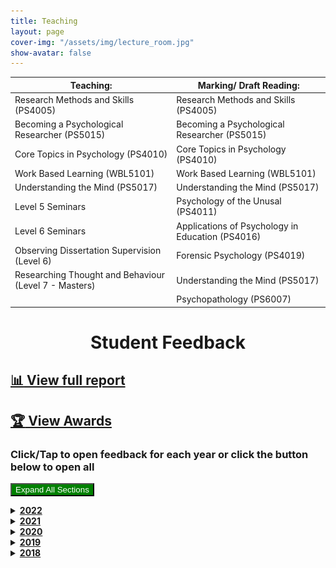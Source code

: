 ```yaml
---
title: Teaching
layout: page
cover-img: "/assets/img/lecture_room.jpg"
show-avatar: false
---
```

| Teaching: | Marking/ Draft Reading: |
| ----------- | ----------- |
| Research Methods and Skills (PS4005) | Research Methods and Skills (PS4005)  |
| Becoming a Psychological Researcher (PS5015) | Becoming a Psychological Researcher (PS5015)  |
| Core Topics in Psychology (PS4010) | Core Topics in Psychology (PS4010) |
| Work Based Learning (WBL5101) | Work Based Learning (WBL5101)  |
| Understanding the Mind (PS5017) | Understanding the Mind (PS5017) |
| Level 5 Seminars | Psychology of the Unusal (PS4011) |
| Level 6 Seminars | Applications of Psychology in Education (PS4016) |
| Observing Dissertation Supervision (Level 6) | Forensic Psychology (PS4019)  |
| Researching Thought and Behaviour (Level 7 - Masters) | Understanding the Mind (PS5017) |
| | Psychopathology (PS6007)

<h1 id="student-feedback" style="text-align: center;"><strong>Student Feedback</strong></h1>  

## [:bar_chart: View full report](https://datastudio.google.com/reporting/2538d5c2-e58c-4652-9c30-3a66c5b61947)

## [:trophy: View Awards](/awards)  

### Click/Tap to open feedback for each year or click the button below to open all

<button id="btnExpandHideAllDetails" onclick="openAll()" style="color:white;background-color:green;">Expand All Sections</button>

<details><summary><b><u>2022</u></b></summary>

<img src="https://github.com/b-kennedy0/b-kennedy0.github.io/blob/master/assets/img/avatar/female1.png?raw=true" alt="Female 1" width="100" height="100" style="float:left; border-width: 10px; margin-right: 20px; margin-left: 20px;"/>  
Student mid-year Evaluation (2020) 

>"This lecturer is very helpful and understanding. He always makes his lectures fun and his personality makes it fun too and allows you to feel comfortable in lecture and ask any questions. It makes you want to learn the material and never miss a lecture."  

<img src="https://github.com/b-kennedy0/b-kennedy0.github.io/blob/master/assets/img/avatar/male1.png?raw=true" alt="Male 1" width="120" height="120" style="float:right; border-width: 10px; margin-right: 20px; margin-left: 20px;"/>  

Student mid-year Evaluation (2020) 
>"He gives all the students time and explains things really well."  

<img src="https://github.com/b-kennedy0/b-kennedy0.github.io/blob/master/assets/img/avatar/female2.png?raw=true" alt="Female 2" width="100" height="100" style="float:left; border-width: 10px; margin-right: 20px; margin-left: 20px;"/>  

Student mid-year Evaluation (2020) 
>"He’s the main reason I love going to my Research Methods lectures, because of him I'm considering going into research psychology."
</details>

<details><summary><b><u>2021</u></b></summary>

<img src="https://github.com/b-kennedy0/b-kennedy0.github.io/blob/master/assets/img/avatar/male2.png?raw=true" alt="Male Avatar 2" width="100" height="100" style="float:left; border-width: 10px; margin-right: 20px; margin-left: 20px;"/>  

Student Nomination for Teaching Award (2021)
>“Brad this year has been an amazing lecturer both in person and online. His style of teaching and personality has really helped my learning this year especially with the difficulty of people not participating in class as much as I would expect. Despite this difficulty, Brad keeps the seminar interesting, engaging and fun which has helped me remember 'golden nuggets' of information with ease that he provides in interesting ways. He lets his passion shine through so there is never a dull moment. I thoroughly enjoy every lecture.”

<img src="https://github.com/b-kennedy0/b-kennedy0.github.io/blob/master/assets/img/avatar/female5.png?raw=true" alt="Female Avatar 5" width="100" height="100" style="float:right; border-width: 10px; margin-right: 20px; margin-left: 20px;"/>  

Student Nomination for Teaching Award (2021)
>“Brad is an outstanding lecturer and always did his best to make sure everyone felt included and participated. He carried us through the lecturers at a perfect pace and was always welcoming and friendly. He is great. 11/10”  

<img src="https://github.com/b-kennedy0/b-kennedy0.github.io/blob/master/assets/img/avatar/female6.png?raw=true" alt="Female Avatar 6" width="100" height="100" style="float:left; border-width: 10px; margin-right: 20px; margin-left: 20px;"/>  

Student Nomination for Teaching Award (2021)
>“He creates a warm and friendly atmosphere for every seminar or online lecture, he’s very easy to talk to and gives great advice about the teaching material. If anyone is struggling he makes sure that they understand by the time the lecture is up. I also quite like research methods now because i now understand it thanks to Brad.”  

<img src="https://github.com/b-kennedy0/b-kennedy0.github.io/blob/master/assets/img/avatar/male3.png?raw=true" alt="Male 3" width="100" height="100" style="float:right; border-width: 10px; margin-right: 20px; margin-left: 20px;"/>  

Student Nomination for Teaching Award (2021)
>"[...] he’s a very supportive and helpful lecturer."  

<img src="https://github.com/b-kennedy0/b-kennedy0.github.io/blob/master/assets/img/avatar/female7.png?raw=true" alt="Female 7" width="100" height="100" style="float:left; border-width: 10px; margin-right: 20px; margin-left: 20px;"/>  

Student Nomination for Teaching Award (2021)
>"Ever since starting in September, he has made everyone feel so welcome and created a positive and inspiring environment in every lab class and seminar. He is funny and friendly but also he is really good at explaining things and getting students involved in seminars. When I’ve emailed or asked questions I’ve gotten everything I needed to know from his responses. Before coming I liked psychology but now I love it more as his lectures have helped me realise how much I enjoy studying it. Overall made my first year enjoyable!"  
</details>

<details><summary><b><u>2020</u></b></summary>

<img src="https://github.com/b-kennedy0/b-kennedy0.github.io/blob/master/assets/img/avatar/studentav1.png?raw=true" alt="Male Avatar 1" width="100" height="100" style="float:right; border-width: 10px; margin-right: 20px; margin-left: 20px;"/>  

Student Nomination for Teaching Award (2020)
>“Brad is an amazing lecturer, providing quality lectures and having so much time to support students. Brad never finds anything too much and will help students as best as he can applying his experience to ours. Brad also tries to recognise us all around campus, never not smiling or saying hi. Such an inspiration.”

<img src="https://github.com/b-kennedy0/b-kennedy0.github.io/blob/master/assets/img/avatar/studentavf1.png?raw=true" alt="Female Avatar 1" width="100" height="100" style="float:left; border-width: 10px; margin-right: 20px; margin-left: 20px;"/>  

Student Nomination for Teaching Award (2020)
>“For someone who teaches Research Methods - a topic that is really hard to wrap my head around, he does a brilliant job at making it fun and relatable. He also is patient and sacrifices time to help us to understand.”  

<img src="https://github.com/b-kennedy0/b-kennedy0.github.io/blob/master/assets/img/avatar/studentav2.png?raw=true" alt="Male Avatar 2" width="100" height="100" style="float:right; border-width: 10px; margin-right: 20px; margin-left: 20px;"/>  

Student Nomination for Teaching Award (2020)
>“Brad is always so helpful and friendly, he’s so understanding if you have an issue and will always go above and beyond to help!”  

<img src="https://github.com/b-kennedy0/b-kennedy0.github.io/blob/master/assets/img/avatar/female1.png?raw=true" alt="Female 1" width="100" height="100" style="float:left; border-width: 10px; margin-right: 20px; margin-left: 20px;"/>  

Student mid-year Evaluation (2020) 
>"Brad is a great lab tutor."  

<img src="https://github.com/b-kennedy0/b-kennedy0.github.io/blob/master/assets/img/avatar/male1.png?raw=true" alt="Male 1" width="120" height="120" style="float:right; border-width: 10px; margin-right: 20px; margin-left: 20px;"/>  

Student mid-year Evaluation (2020) 
>"I have a fantastic lab tutor in Brad who has been understanding of my concerns and made me aware he is there to help either in lab or in a one on one meeting."  

<img src="https://github.com/b-kennedy0/b-kennedy0.github.io/blob/master/assets/img/avatar/female2.png?raw=true" alt="Female 2" width="100" height="100" style="float:left; border-width: 10px; margin-right: 20px; margin-left: 20px;"/>  

Student mid-year Evaluation (2020) 
>"[My] lab tutor - Brad - explains things well when I don't understand the subject"
</details>

<details><summary><b><u>2019</u></b></summary>

<img src="https://github.com/b-kennedy0/b-kennedy0.github.io/blob/master/assets/img/avatar/studentav1.png?raw=true" alt="Male Avatar 1" width="100" height="100" style="float:right; border-width: 10px; margin-right: 20px; margin-left: 20px;"/>  

Student Nomination for Teaching Award (2019)
>"I enjoy coming to his lab class, he is very passionate about his work and cares a lot about our work and our understanding of the topic, he is overall just an amazing teacher and truly inspirational. He has taught me a lot about new ways to learn without it being boring as he engages with his students and is always up for a laugh."  

<img src="https://github.com/b-kennedy0/b-kennedy0.github.io/blob/master/assets/img/avatar/studentavf1.png?raw=true" alt="Female Avatar 1" width="100" height="100" style="float:left; border-width: 10px; margin-right: 20px; margin-left: 20px;"/>  

Student Nomination for Teaching Award (2019)
>"He is so helpful and patient when teaching us all in lab classes, he has been so supportive in providing us help when we need it and explaining things thoroughly but in a way we all understand. I have been able to explain more thoroughly to some of my friends who found it hard to understand some things on SPSS and etc. because of the understanding he has given us. His lab classes are always informative as well as being fun/funny which engages us. His teaching has inspired me and aided me to get the firsts I have done."

<img src="https://github.com/b-kennedy0/b-kennedy0.github.io/blob/master/assets/img/avatar/studentavf2.png?raw=true" alt="Female Avatar 2" width="100" height="100" style="float:right; border-width: 10px; margin-right: 20px; margin-left: 20px;"/>  

Student Nomination for Teaching Award (2019)
>"He has been a supportive tutor throughout our first year, leading engaging lab classes and offering academic support throughout the year. He has always had time to support our assignments and provide feedback to ensure we develop. His classes are informative and fun. I think he has really aided my first year and allowed me to get the grades I have (all being 1sts due to my coherent understanding) as he has taught us content and showed us how to apply things appropriately."

<img src="https://github.com/b-kennedy0/b-kennedy0.github.io/blob/master/assets/img/avatar/studentavf3.png?raw=true" alt="Female Avatar 3" width="100" height="100" style="float:left; border-width: 10px; margin-right: 20px; margin-left: 20px;"/>  

Student End-of-Year Evaluation (2019)
>"I found the labs to be very useful in gaining an understanding of what was expected of me in the assessments. Without the lab class I feel I would have really struggled to gain the level of understanding I have. My lab tutor was incredibly understanding of my needs and willing to provide support as and when required."  

<img src="https://github.com/b-kennedy0/b-kennedy0.github.io/blob/master/assets/img/avatar/studentavf2.png?raw=true" alt="Female Avatar 2" width="100" height="100" style="float:right; border-width: 10px; margin-right: 20px; margin-left: 20px;"/>  

Student mid-year Evaluation (2019)
>"Brad is very helpful in lab class, he explains things well and gives constructive feedback."

<img src="https://github.com/b-kennedy0/b-kennedy0.github.io/blob/master/assets/img/avatar/studentav2.png?raw=true" alt="Male Avatar 2" width="100" height="100" style="float:left; border-width: 10px; margin-right: 20px; margin-left: 20px;"/>  

Student mid-year Evaluation (2019)
>"Brad is amazing! Really helps with things you don’t understand fully and takes the time to teach them you. He talks through demos etc. Such as working on spss thoroughly and that finds me showing friends in other lab classes showing them what to do."
</details>

<details><summary><b><u>2018</u></b></summary> 

<img src="https://github.com/b-kennedy0/b-kennedy0.github.io/blob/master/assets/img/avatar/studentav1.png?raw=true" alt="Male Avatar 1" width="100" height="100" style="float:right; border-width: 10px; margin-right: 20px; margin-left: 20px;"/>  

Student Nomination for Teaching Award (2018)
>"Brad has been an inspiration to all students in his lab classes. He goes beyond to help everyone and makes sure we all understand. He is always there if you need help in your statistics."  

<img src="https://github.com/b-kennedy0/b-kennedy0.github.io/blob/master/assets/img/avatar/studentavf1.png?raw=true" alt="Female Avatar 1" width="100" height="100" style="float:left; border-width: 10px; margin-right: 20px; margin-left: 20px;"/>  

Student Nomination for Teaching Award (2018)
>"Every lab class Brad is completely full of happiness and I can't help but enjoy his sessions. He doesn't speak down to you and proper sees you as a friend it feels."
</details>

